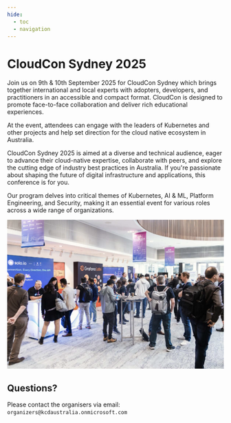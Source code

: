 ```yaml
---
hide:
  - toc
  - navigation
---
```


# CloudCon Sydney 2025

Join us on 9th & 10th September 2025 for CloudCon Sydney which brings together international and local experts with adopters, developers, and practitioners in an accessible and compact format. CloudCon is designed to promote face-to-face collaboration and deliver rich educational experiences. 

At the event, attendees can engage with the leaders of Kubernetes and other projects and help set direction for the cloud native ecosystem in Australia. 

CloudCon Sydney 2025 is aimed at a diverse and technical audience, eager to advance their cloud-native expertise, collaborate with peers, and explore the cutting edge of industry best practices in Australia. If you're passionate about shaping the future of digital infrastructure and applications, this conference is for you.  

Our program delves into critical themes of Kubernetes, AI & ML, Platform Engineering, and Security, making it an essential event for various roles across a wide range of organizations.  

![KCD 2024](images/lobby.png)

## Questions?

Please contact the organisers via email: `organizers@kcdaustralia.onmicrosoft.com`